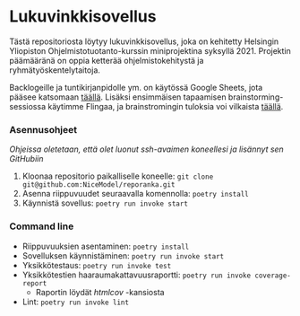 # Lukuvinkkisovellus

Tästä repositoriosta löytyy lukuvinkkisovellus, joka on kehitetty Helsingin Yliopiston Ohjelmistotuotanto-kurssin miniprojektina syksyllä 2021. Projektin päämääränä on oppia ketterää ohjelmistokehitystä ja ryhmätyöskentelytaitoja. 

Backlogeille ja tuntikirjanpidolle ym. on käytössä Google Sheets, jota pääsee katsomaan [täällä](https://docs.google.com/spreadsheets/d/1F-_b98SG2x79MAu5fpZetq0ALNqiHoFdLUIKrC1T9-I/edit?usp=sharing). Lisäksi ensimmäisen tapaamisen brainstorming-sessiossa käytimme Flingaa, ja brainstromingin tuloksia voi vilkaista [täällä](https://edu.flinga.fi/s/EMA2DL6).

### Asennusohjeet
*Ohjeissa oletetaan, että olet luonut ssh-avaimen koneellesi ja lisännyt sen GitHubiin*

1) Kloonaa repositorio paikalliselle koneelle: `git clone git@github.com:NiceModel/reporanka.git`
2) Asenna riippuvuudet seuraavalla komennolla: `poetry install` 
3) Käynnistä sovellus: `poetry run invoke start`

### Command line

+ Riippuvuuksien asentaminen: `poetry install`
+ Sovelluksen käynnistäminen: `poetry run invoke start`
+ Yksikkötestaus: `poetry run invoke test`
+ Yksikkötestien haaraumakattavuusraportti: `poetry run invoke coverage-report`
  + Raportin löydät *htmlcov* -kansiosta
+ Lint: `poetry run invoke lint`